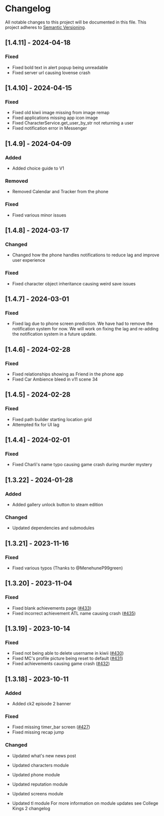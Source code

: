 # Changelog
<!-- ### Added
### Changed
### Deprecated
### Removed
### Fixed
### Security -->

All notable changes to this project will be documented in this file. This project adheres to [Semantic Versioning](http://semver.org/).

## [1.4.11] - 2024-04-18

### Fixed

- Fixed bold text in alert popup being unreadable
- Fixed server url causing lovense crash

## [1.4.10] - 2024-04-15

### Fixed

- Fixed old kiwii image missing from image remap
- Fixed applications missing app icon image
- Fixed CharacterService.get_user_by_str not returning a user
- Fixed notification error in Messenger

## [1.4.9] - 2024-04-09

### Added

- Added choice guide to V1

### Removed

- Removed Calendar and Tracker from the phone

### Fixed

- Fixed various minor issues

## [1.4.8] - 2024-03-17

### Changed

- Changed how the phone handles notifications to reduce lag and improve user experience

### Fixed

- Fixed character object inheritance causing weird save issues

## [1.4.7] - 2024-03-01

### Fixed

- Fixed lag due to phone screen prediction. We have had to remove the notification system for now. We will work on fixing the lag and re-adding the notification system in a future update.

## [1.4.6] - 2024-02-28

### Fixed

- Fixed relationships showing as Friend in the phone app
- Fixed Car Ambience bleed in v11 scene 34

## [1.4.5] - 2024-02-28

### Fixed

- Fixed path builder starting location grid
- Attempted fix for UI lag

## [1.4.4] - 2024-02-01
 
### Fixed

- Fixed Charli's name typo causing game crash during murder mystery

## [1.3.22] - 2024-01-28

### Added

- Added gallery unlock button to steam edition

### Changed

- Updated dependencies and submodules

## [1.3.21] - 2023-11-16

### Fixed

- Fixed various typos (Thanks to @MenehuneP99green)

## [1.3.20] - 2023-11-04

### Fixed

- Fixed blank achievements page ([#433](https://github.com/College-Kings/College-Kings/issues/433))
- Fixed incorrect achievement ATL name causing crash ([#435](https://github.com/College-Kings/College-Kings/issues/435))

## [1.3.19] - 2023-10-14

### Fixed

- Fixed not being able to delete username in kiwii ([#430](https://github.com/College-Kings/College-Kings/issues/430))
- Fixed MC's profile picture being reset to default ([#431](https://github.com/College-Kings/College-Kings/issues/431))
- Fixed achievements causing game crash ([#432](https://github.com/College-Kings/College-Kings/issues/432))

## [1.3.18] - 2023-10-11

### Added

- Added ck2 episode 2 banner

### Fixed

- Fixed missing timer_bar screen ([#427](https://github.com/College-Kings/College-Kings/issues/427))
- Fixed missing recap jump

### Changed

- Updated what's new news post

- Updated characters module
- Updated phone module
- Updated reputation module
- Updated screens module
- Updated tl module
For more information on module updates see College Kings 2 changelog